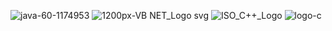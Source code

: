 ![java-60-1174953](https://user-images.githubusercontent.com/83002941/115836180-cbd63580-a434-11eb-8088-466e266fa111.jpg)       ![1200px-VB NET_Logo svg](https://user-images.githubusercontent.com/83002941/115836550-3dae7f00-a435-11eb-8e7d-296dc29a84cb.jpg)        ![ISO_C++_Logo](https://user-images.githubusercontent.com/83002941/115836820-8fefa000-a435-11eb-8bce-e4d38d897b3a.jpg)        ![logo-c](https://user-images.githubusercontent.com/83002941/115836905-a39b0680-a435-11eb-8e3a-9d93e368be78.jpg)




